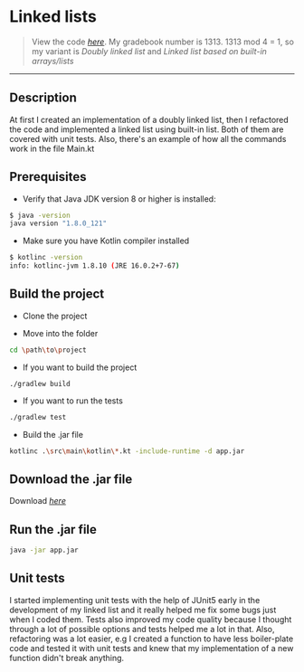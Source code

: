 # Linked lists

> View the code [_here_](https://github.com/AKushch1337/SDMaT-lab2/tree/master/src/main/kotlin).
> My gradebook number is 1313. 1313 mod 4 = 1, so my variant is _Doubly linked list_ and _Linked list based on built-in arrays/lists_
-------------------------------

## Description

At first I created an implementation of a doubly linked list, then I refactored the code and implemented a linked list using built-in list. Both of them are covered with unit tests. Also, there's an example of how all the commands work in the file Main.kt

## Prerequisites

- Verify that Java JDK version 8 or higher is installed:

```bash
$ java -version
java version "1.8.0_121"
```
- Make sure you have Kotlin compiler installed

```bash
$ kotlinc -version
info: kotlinc-jvm 1.8.10 (JRE 16.0.2+7-67)
```

## Build the project

- Clone the project

- Move into the folder

```bash
cd \path\to\project
```

- If you want to build the project
```
./gradlew build
```

- If you want to run the tests

```bash 
./gradlew test
```

- Build the .jar file

```bash 
kotlinc .\src\main\kotlin\*.kt -include-runtime -d app.jar
```

## Download the .jar file

Download [_here_](https://github.com/AKushch1337/SDMaT-lab2/releases/download/v1.0.0/app.jar)

## Run the .jar file

```bash 
java -jar app.jar
```

## Unit tests
I started implementing unit tests with the help of JUnit5 early in the development of my linked list and it really helped me fix some bugs just when I coded them. Tests also improved my code quality because I thought through a lot of possible options and tests helped me a lot in that. Also, refactoring was a lot easier, e.g I created a function to have less boiler-plate code and tested it with unit tests and knew that my implementation of a new function didn't break anything.
